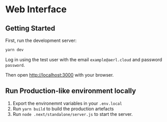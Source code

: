 # Web Interface

## Getting Started

First, run the development server:

```bash
yarn dev
```

Log in using the test user with the email `example@aerl.cloud` and password `password`.

Then open [http://localhost:3000](http://localhost:3000) with your browser.

## Run Production-like environment locally

1. Export the environemnt variables in your `.env.local`
2. Run `yarn build` to build the production artefacts
3. Run `node .next/standalone/server.js` to start the server.
